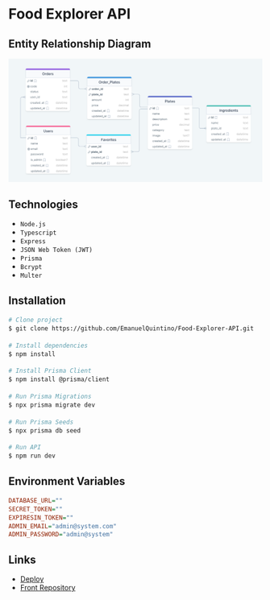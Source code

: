 # Food Explorer API

## Entity Relationship Diagram

![ERD](./erd/drawSQL-food-explorer.png)

## Technologies

- `Node.js`
- `Typescript`
- `Express`
- `JSON Web Token (JWT)`
- `Prisma`
- `Bcrypt`
- `Multer`

## Installation

```bash
# Clone project
$ git clone https://github.com/EmanuelQuintino/Food-Explorer-API.git

# Install dependencies
$ npm install

# Install Prisma Client
$ npm install @prisma/client

# Run Prisma Migrations
$ npx prisma migrate dev

# Run Prisma Seeds
$ npx prisma db seed

# Run API
$ npm run dev
```

## Environment Variables

```ini
DATABASE_URL=""
SECRET_TOKEN=""
EXPIRESIN_TOKEN=""
ADMIN_EMAIL="admin@system.com"
ADMIN_PASSWORD="admin@system"
```

## Links

- [Deploy](https://project-food-explorer.netlify.app/)
- [Front Repository](https://github.com/EmanuelQuintino/Food-Explorer)
